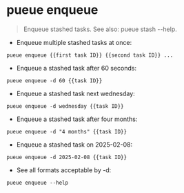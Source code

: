 # pueue enqueue

> Enqueue stashed tasks.
> See also: pueue stash --help.

- Enqueue multiple stashed tasks at once:

`pueue enqueue {{first task ID}} {{second task ID}} ...`

- Enqueue a stashed task after 60 seconds:

`pueue enqueue -d 60 {{task ID}}`

- Enqueue a stashed task next wednesday:

`pueue enqueue -d wednesday {{task ID}}`

- Enqueue a stashed task after four months:

`pueue enqueue -d "4 months" {{task ID}}`

- Enqueue a stashed task on 2025-02-08:

`pueue enqueue -d 2025-02-08 {{task ID}}`

- See all formats acceptable by -d:

`pueue enqueue --help`
